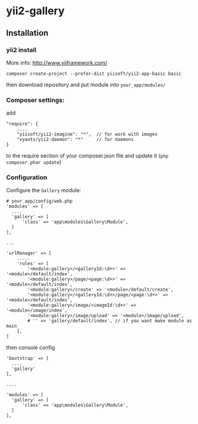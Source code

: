 # yii2-gallery

## Installation

### yii2 install 
More info: http://www.yiiframework.com/
```
composer create-project --prefer-dist yiisoft/yii2-app-basic basic
```
then download repository and put module into `your_app/modules/`


### Composer settings:
add 
```
"require": {
    ....
    "yiisoft/yii2-imagine": "*",  // for work with images
    "vyants/yii2-daemon": "*"     // for daemons
}
```
to the require section of your composer.json file and update it (`php composer.phar update`)

### Configuration

Configure the `Gallery` module:


```
# your_app/config/web.php
'modules' => [
  ....
  'gallery' => [
      'class' => 'app\modules\Gallery\Module',
  ]
],
  
...

'urlManager' => [
    .....
    'rules' => [
        '<module:gallery>/<galleryId:\d+>' => '<module>/default/index',
        '<module:gallery>/page/<page:\d+>' => '<module>/default/index',
        '<module:gallery>/create' => '<module>/default/create',
        '<module:gallery>/<galleryId:\d+>/page/<page:\d+>' => '<module>/default/index',
        '<module:gallery>/image/<imageId:\d+>' => '<module>/image/index',
        '<module:gallery>/image/upload' => '<module>/image/upload',
        # '' => 'gallery/default/index', // if you want make module as main
    ],
]
```

then console config

```
'bootstrap' => [
  ....
  'gallery'
],

....

'modules' => [
  'gallery' => [
      'class' => 'app\modules\Gallery\Module',
  ]
],


```
